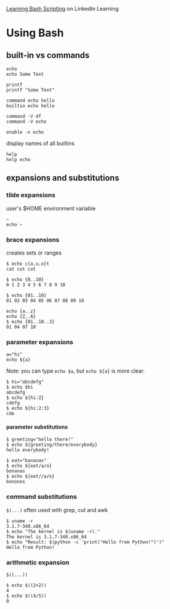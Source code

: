 [Learning Bash Scripting](https://www.linkedin.com/learning/learning-bash-scripting-2/learning-bash-scripting?u=73275530)
on LinkedIn Learning

# Using Bash

## built-in vs commands

```
echo
echo Some Text

printf
printf "Some Text"

command echo hello
builtin echo hello

command -V df
command -V echo

enable -n echo
```

display names of all builtins
```
help
help echo
```

## expansions and substitutions

### tilde expansions
user's $HOME environment variable
```
~
echo ~
```

### brace expansions
creates sets or ranges

```
$ echo c{a,u,o}t
cat cut cot

$ echo {0..10}
0 1 2 3 4 5 6 7 8 9 10

$ echo {01..10}
01 02 03 04 05 06 07 08 09 10

echo {a..z}
echo {Z..A}
$ echo {01..10..3}
01 04 07 10
```

### parameter expansions

```
a="hi"
echo ${a}
```

Note: you can type `echo $a`, but `echo ${a}` is more clear.

```
$ hi="abcdefg"
$ echo $hi
abcdefg
$ echo ${hi:2}
cdefg
$ echo ${hi:2:3}
cde
```

#### parameter substitutions
```
$ greeting="hello there!"
$ echo ${greeting/there/everybody}
hello everybody!

$ eat="bananas"
$ echo ${eat/a/o}
bonanas
$ echo ${eat//a/o}
bononos
```

### command substitutions
`$(...)`
often used with grep, cut and awk

```
$ uname -r
3.1.7-340.x86_64
$ echo "The kernel is $(uname -r)."
The kernel is 3.1.7-340.x86_64
$ echo "Result: $(python -c 'print("Hello from Python!")')"
Hello from Python!
```

### arithmetic expansion
`$((...))`

```
$ echo $((2+2))
4
$ echo $((4/5))
0
```
